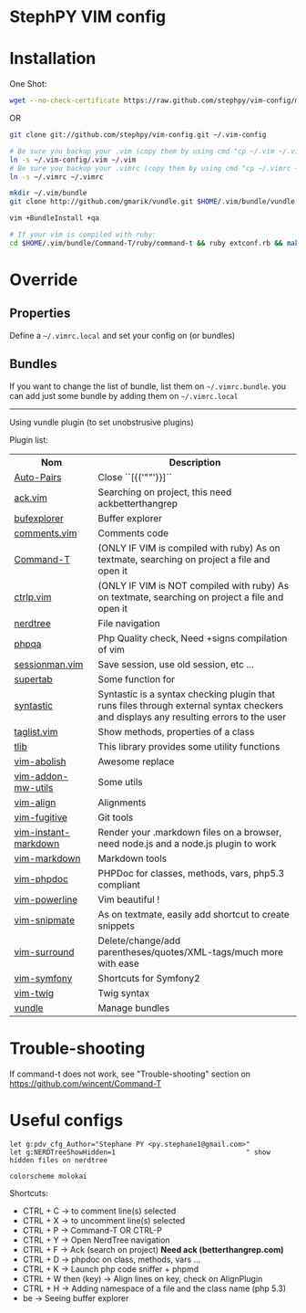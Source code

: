 StephPY VIM config
==================

# Installation

One Shot:

```bash
wget --no-check-certificate https://raw.github.com/stephpy/vim-config/master/install.sh -O ./install.sh && chmod +x ./install.sh && ./install.sh
```

OR

```bash
git clone git://github.com/stephpy/vim-config.git ~/.vim-config

# Be sure you backup your .vim (copy them by using cmd "cp ~/.vim ~/.vim.backup")
ln -s ~/.vim-config/.vim ~/.vim
# Be sure you backup your .vimrc (copy them by using cmd "cp ~/.vimrc ~/.vimrc.backup")
ln -s ~/.vimrc ~/.vimrc

mkdir ~/.vim/bundle
git clone http://github.com/gmarik/vundle.git $HOME/.vim/bundle/vundle

vim +BundleInstall +qa

# If your vim is compiled with ruby:
cd $HOME/.vim/bundle/Command-T/ruby/command-t && ruby extconf.rb && make
```

# Override

## Properties

Define a `~/.vimrc.local` and set your config on (or bundles)

## Bundles

If you want to change the list of bundle, list them on `~/.vimrc.bundle`. you can add just some bundle by adding them on `~/.vimrc.local`

-------------------------------------------------

Using vundle plugin (to set unobstrusive plugins)

Plugin list:

<table style="width: 100%">
    <tr>
        <th>Nom</th>
        <th>Description</th>
    </tr>
    <tr>
        <td><a href="https://github.com/vim-scripts/Auto-pairs">Auto-Pairs</a></td>
        <td>Close ``[{('""')}]``</td>
    </tr>
    <tr>
        <td><a href="https://github.com/mileszs/ack.vim">ack.vim</a></td>
        <td>Searching on project, this need ackbetterthangrep</td>
    </tr>
    <tr>
        <td><a href="https://github.com/corntrace/bufexplorer">bufexplorer</a></td>
        <td>Buffer explorer</td>
    </tr>
    <tr>
        <td><a href="https://github.com/vim-scripts/comments.vim">comments.vim</a></td>
        <td>Comments code</td></tr>
    <tr>
        <td><a href="https://github.com/wincent/Command-T">Command-T</a></td>
        <td>(ONLY IF VIM is compiled with ruby) As on textmate, searching on project a file and open it</td>
    </tr>
    <tr>
        <td><a href="https://github.com/kien/ctrlp.vim">ctrlp.vim</a></td>
        <td>(ONLY IF VIM is NOT compiled with ruby) As on textmate, searching on project a file and open it</td>
    </tr>
    <tr>
        <td><a href="https://github.com/scrooloose/nerdtree">nerdtree</a></td>
        <td>File navigation</td>
    </tr>
    <tr>
        <td><a href="https://github.com/stephpy/phpqa">phpqa</a></td>
        <td>Php Quality check, Need +signs compilation of vim</td>
    </tr>
    <tr>
        <td><a href="https://github.com/vim-scripts/sessionman.vim">sessionman.vim</a></td>
        <td>Save session, use old session, etc ...</td>
    </tr>
    <tr>
        <td><a href="https://github.com/ervandew/supertab">supertab</a></td>
        <td>Some function for <tab></td>
    </tr>
    <tr>
        <td><a href="https://github.com/scrooloose/syntastic">syntastic</a></td>
        <td>Syntastic is a syntax checking plugin that runs files through external syntax checkers and displays any resulting errors to the user</td>
    </tr>
    <tr>
        <td><a href="https://github.com/vim-scripts/taglist.vim">taglist.vim</a></td>
        <td>Show methods, properties of a class</td>
    </tr>
    <tr>
        <td><a href="https://github.com/vim-scripts/tlib">tlib</a></td>
        <td>This library provides some utility functions</td>
    </tr>
    <tr>
        <td><a href="https://github.com/tpope/vim-abolish">vim-abolish</a></td>
        <td>Awesome replace</td>
    </tr>
    <tr>
        <td><a href="https://github.com/MarcWeber/vim-addon-mw-utils">vim-addon-mw-utils</a></td>
        <td>Some utils</td>
    </tr>
    <tr>
        <td><a href="https://github.com/tsaleh/vim-align">vim-align</a></td>
        <td>Alignments</td>
    </tr>
    <tr>
        <td><a href="https://github.com/tpope/vim-fugitive">vim-fugitive</a></td>
        <td>Git tools</td>
    </tr>
    <tr>
        <td><a href="https://github.com/suan/vim-instant-markdown">vim-instant-markdown</a></td>
        <td>Render your .markdown files on a browser, need node.js and a node.js plugin to work</td>
    </tr>
    <tr>
        <td><a href="https://github.com/hallison/vim-markdown">vim-markdown</a></td>
        <td>Markdown tools</td>
    </tr>
    <tr>
        <td><a href="https://github.com/stephpy/vim-phpdoc">vim-phpdoc</a></td>
        <td>PHPDoc for classes, methods, vars, php5.3 compliant</td>
    </tr>
    <tr>
        <td><a href="https://github.com/Lokaltog/vim-powerline">vim-powerline</a></td>
        <td>Vim beautiful !</td>
    </tr>
    <tr>
        <td><a href="https://github.com/garbas/vim-snipmate">vim-snipmate</a></td>
        <td>As on textmate, easily add shortcut to create snippets</td>
    </tr>
    <tr>
        <td><a href="https://github.com/tpope/vim-surround">vim-surround</a></td>
        <td>Delete/change/add parentheses/quotes/XML-tags/much more with ease</td>
    </tr>
    <tr>
        <td><a href="https://github.com/stephpy/vim-symfony">vim-symfony</a></td>
        <td>Shortcuts for Symfony2</td>
    </tr>
    <tr>
        <td><a href="https://github.com/beyondwords/vim-twig">vim-twig</a></td>
        <td>Twig syntax</td>
    </tr>
    <tr>
        <td><a href="https://github.com/gmarik/vundle">vundle</a></td>
        <td>Manage bundles</td>
    </tr>
</table>

# Trouble-shooting

If command-t does not work, see "Trouble-shooting" section on https://github.com/wincent/Command-T

# Useful configs

```viml
let g:pdv_cfg_Author="Stephane PY <py.stephane1@gmail.com>"
let g:NERDTreeShowHidden=1                                " show hidden files on nerdtree

colorscheme molokai
```

Shortcuts:

- CTRL + C             -> to comment line(s) selected
- CTRL + X             -> to uncomment line(s) selected
- CTRL + P             -> Command-T OR CTRL-P
- CTRL + Y             -> Open NerdTree navigation
- CTRL + F             -> Ack (search on project) **Need ack (betterthangrep.com)**
- CTRL + D             -> phpdoc on class, methods, vars ...
- CTRL + K             -> Launch php code sniffer + phpmd
- CTRL + W then (key)  -> Align lines on key, check on AlignPlugin
- CTRL + H             -> Adding namespace of a file and the class name (php 5.3)
- <leader>be           -> Seeing buffer explorer
